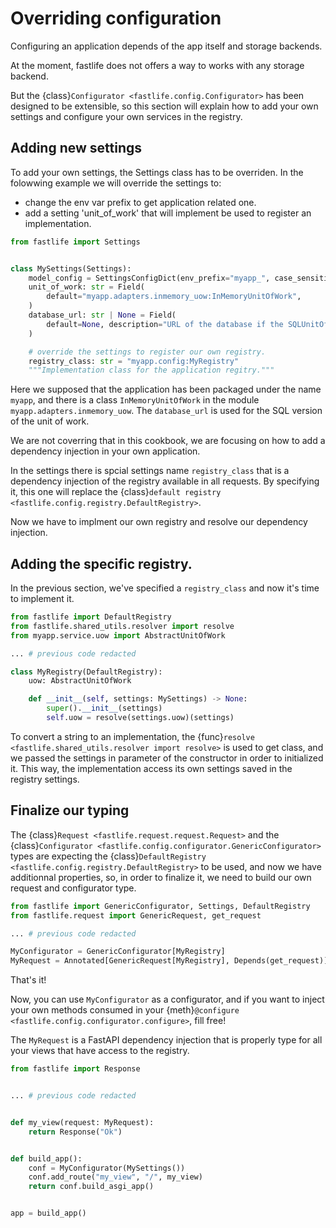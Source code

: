 # Overriding configuration

Configuring an application depends of the app itself and storage backends.

At the moment, fastlife does not offers a way to works with any storage backend.

But the {class}`Configurator <fastlife.config.Configurator>` has been designed to
be extensible, so this section will explain how to add your own settings
and configure your own services in the registry.

## Adding new settings

To add your own settings, the Settings class has to be overriden.
In the folowwing example we will override the settings to:

- change the env var prefix to get application related one.
- add a setting 'unit_of_work' that will implement be used to register
  an implementation.

```python
from fastlife import Settings


class MySettings(Settings):
    model_config = SettingsConfigDict(env_prefix="myapp_", case_sensitive=False)
    unit_of_work: str = Field(
        default="myapp.adapters.inmemory_uow:InMemoryUnitOfWork",
    )
    database_url: str | None = Field(
        default=None, description="URL of the database if the SQLUnitOfWork is used"
    )

    # override the settings to register our own registry.
    registry_class: str = "myapp.config:MyRegistry"
    """Implementation class for the application regitry."""

```

Here we supposed that the application has been packaged under the name `myapp`,
and there is a class `InMemoryUnitOfWork` in the module `myapp.adapters.inmemory_uow`.
The `database_url` is used for the SQL version of the unit of work.

We are not coverring that in this cookbook, we are focusing on how to add
a dependency injection in your own application.

In the settings there is spcial settings name `registry_class` that is a dependency
injection of the registry available in all requests. By specifying it, this one
will replace the {class}`default registry <fastlife.config.registry.DefaultRegistry>`.

Now we have to implment our own registry and resolve our dependency injection.

## Adding the specific registry.

In the previous section, we've specified a `registry_class` and now it's time
to implement it.

```python
from fastlife import DefaultRegistry
from fastlife.shared_utils.resolver import resolve
from myapp.service.uow import AbstractUnitOfWork

... # previous code redacted

class MyRegistry(DefaultRegistry):
    uow: AbstractUnitOfWork

    def __init__(self, settings: MySettings) -> None:
        super().__init__(settings)
        self.uow = resolve(settings.uow)(settings)

```

To convert a string to an implementation, the
{func}`resolve <fastlife.shared_utils.resolver import resolve>` is used to
get class, and we passed the settings in parameter of the constructor in order
to initialized it.
This way, the implementation access its own settings saved in the registry settings.

## Finalize our typing

The {class}`Request <fastlife.request.request.Request>` and the
{class}`Configurator <fastlife.config.configurator.GenericConfigurator>` types are
expecting the {class}`DefaultRegistry <fastlife.config.registry.DefaultRegistry>`
to be used, and now we have additionnal properties, so, in order to finalize it,
we need to build our own request and configurator type.

```python
from fastlife import GenericConfigurator, Settings, DefaultRegistry
from fastlife.request import GenericRequest, get_request

... # previous code redacted

MyConfigurator = GenericConfigurator[MyRegistry]
MyRequest = Annotated[GenericRequest[MyRegistry], Depends(get_request)]
```

That's it!

Now, you can use `MyConfigurator` as a configurator, and if you want
to inject your own methods consumed in your
{meth}`@configure <fastlife.config.configurator.configure>`, fill free!

The `MyRequest` is a FastAPI dependency injection that is properly type
for all your views that have access to the registry.

```python
from fastlife import Response


... # previous code redacted


def my_view(request: MyRequest):
    return Response("Ok")


def build_app():
    conf = MyConfigurator(MySettings())
    conf.add_route("my_view", "/", my_view)
    return conf.build_asgi_app()


app = build_app()

```
